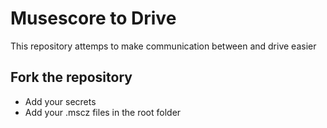 # Musescore to Drive

This repository attemps to make communication between and drive easier

## Fork the repository

- Add your secrets
- Add your .mscz files in the root folder